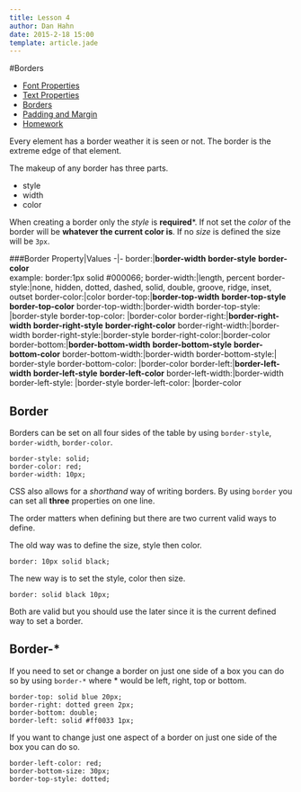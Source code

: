 ```yaml
---
title: Lesson 4
author: Dan Hahn
date: 2015-2-18 15:00
template: article.jade
---
```


#Borders

* [Font Properties]()
* [Text Properties](text.html)
* [Borders](borders.html)
* [Padding and Margin](padding-margin.html)
* [Homework](homework.html)


Every element has a border weather it is seen or not.  The border is the extreme edge of that element.  

The makeup of any border has three parts.  

* style
* width 
* color

When creating a border only the *style* is **required***.  If not set the *color* of the border will be **whatever the current color is**.  If no *size* is defined the size will be `3px`.

###Border
Property|Values
-|-
border:|**border-width**  **border-style**   **border-color**<br>example: border:1px solid #000066;
border-width:|length, percent
border-style:|none, hidden, dotted, dashed, solid, double, groove, ridge, inset, outset
border-color:|color
border-top:|**border-top-width**   **border-top-style**   **border-top-color**
border-top-width:|border-width
border-top-style: |border-style
border-top-color:  |border-color
border-right:|**border-right-width**   **border-right-style**   **border-right-color**
border-right-width:|border-width
border-right-style:|border-style
border-right-color:|border-color
border-bottom:|**border-bottom-width**   **border-bottom-style**   **border-bottom-color**
border-bottom-width:|border-width
border-bottom-style:| border-style
border-bottom-color: |border-color
border-left:|**border-left-width**   **border-left-style**   **border-left-color**
border-left-width:|border-width
border-left-style: |border-style
border-left-color: |border-color

## Border

Borders can be set on all four sides of the table by using `border-style`, `border-width`, `border-color`.

	border-style: solid;
	border-color: red;
	border-width: 10px;

CSS also allows for a *shorthand* way of writing borders.  By using `border` you can set all **three** properties on one line.  

The order matters when defining but there are two current valid ways to define.

The old way was to define the size, style then color.

	border: 10px solid black;

The new way is to set the style, color then size.

	border: solid black 10px;

Both are valid but you should use the later since it is the current defined way to set a border.

## Border-*

If you need to set or change a border on just one side of a box you can do so by using `border-*` where * would be left, right, top or bottom.

	border-top: solid blue 20px;
	border-right: dotted green 2px;
	border-bottom: double;
	border-left: solid #ff0033 1px;

If you want to change just one aspect of a border on just one side of the box you can do so.

	border-left-color: red;
	border-bottom-size: 30px;
	border-top-style: dotted;




